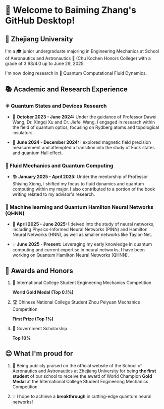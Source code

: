 # 🚀 Welcome to Baiming Zhang's GitHub Desktop!

## 🏫 Zhejiang University

I'm a 🎓 junior undergraduate majoring in Engineering Mechanics at School of Aeronautics and Astronautics 🚀 (Chu Kochen Honors College) with a grade of 3.93/4.0 up to June 29, 2025.

I'm now doing research in 🔬 Quantum Computational Fluid Dynamics.

## 📚 Academic and Research Experience

### ⚛️ Quantum States and Devices Research

- 🌟 **October 2023 - June 2024:** 
  Under the guidance of Professor Dawei Wang, Dr. Xingqi Xu and Dr. Jiefei Wang, I engaged in research within the field of quantum optics, focusing on Rydberg atoms and topological insulators.

- 🧲 **June 2024 - December 2024:** 
  I explored magnetic field precision measurement and attempted a transition into the study of Fock states and quantum Hall effect.

### 🌊 Fluid Mechanics and Quantum Computing
- 📚 **January 2025 - April 2025:** 
  Under the mentorship of Professor Shiying Xiong, I shifted my focus to fluid dynamics and quantum computing within my major. I also contributed to a portion of the book writing related to my advisor's research.

### 🧠 Machine learning and Quantum Hamilton Neural Networks (QHNN)
- 🤖 **April 2025 - June 2025:** 
  I delved into the study of neural networks, including Physics-Informed Neural Networks (PINN) and Hamilton Neural Networks (HNN), as well as smaller networks like Taylor-Net.

- 💡 **June 2025 - Present:** 
  Leveraging my early knowledge in quantum computing and current expertise in neural networks, I have been working on Quantum Hamilton Neural Networks (QHNN).

## 🏅 Awards and Honors

1. 🥇 International College Student Engineering Mechanics Competition  

   **World Gold Medal (Top 0.1%)**

2. 🏆 Chinese National College Student Zhou Peiyuan Mechanics Competition  

   **First Prize (Top 1%)**

3. 📜 Government Scholarship

   **Top 10%**

## 😊 What I'm proud for

1. 🎉 Being publicly praised on the official website of the School of Aeronautics and Astronautics at Zhejiang University for being **the first student** of our school to receive the award of World Champion **Gold Medal** at the International College Student Engineering Mechanics Competition.

2. 💡 I hope to achieve a **breakthrough** in cutting-edge quantum neural networks!